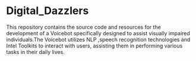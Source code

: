 # Digital_Dazzlers
This repository contains the source code and resources for the development of a Voicebot specifically designed to assist visually impaired individuals.The Voicebot utilizes NLP ,speech recognition technologies and Intel Toolkits  to interact with users, assisting them in performing various tasks in their daily lives.
